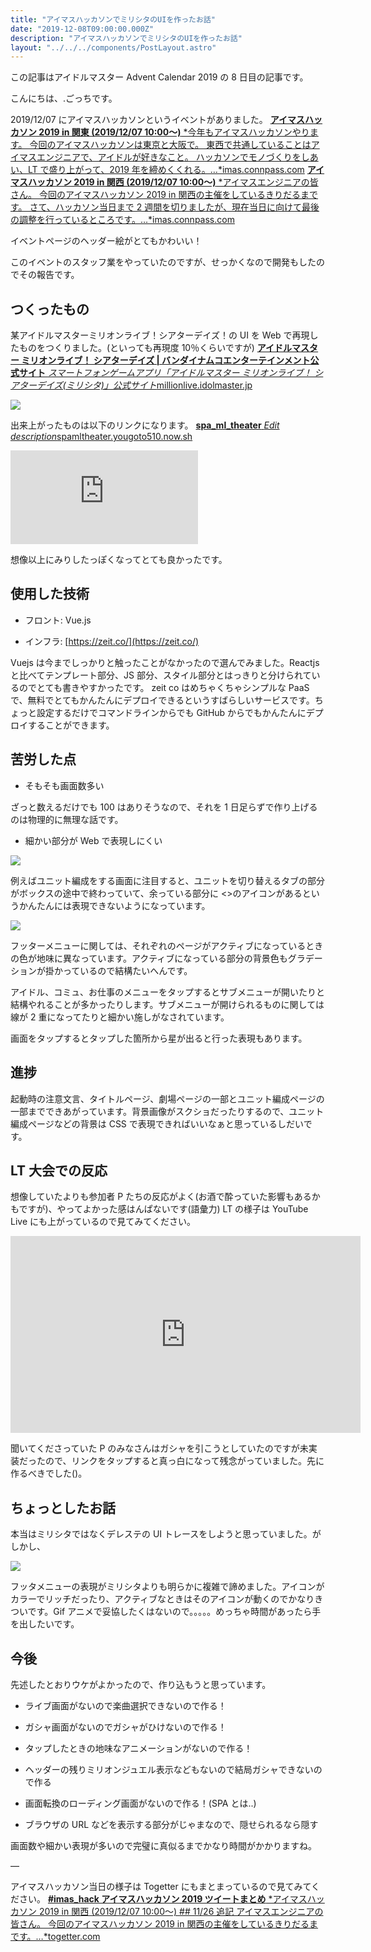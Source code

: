 ```yaml
---
title: "アイマスハッカソンでミリシタのUIを作ったお話"
date: "2019-12-08T09:00:00.000Z"
description: "アイマスハッカソンでミリシタのUIを作ったお話"
layout: "../../../components/PostLayout.astro"
---
```


この記事はアイドルマスター Advent Calendar 2019 の 8 日目の記事です。

こんにちは、.ごっちです。

2019/12/07 にアイマスハッカソンというイベントがありました。
[**アイマスハッカソン 2019 in 関東 (2019/12/07 10:00〜)**
*今年もアイマスハッカソンやります。 今回のアイマスハッカソンは東京と大阪で。 東西で共通していることはアイマスエンジニアで、アイドルが好きなこと。 ハッカソンでモノづくりをしあい、LT で盛り上がって、2019 年を締めくくれる。…*imas.connpass.com](https://imas.connpass.com/event/151789/)
[**アイマスハッカソン 2019 in 関西 (2019/12/07 10:00〜)**
*アイマスエンジニアの皆さん。 今回のアイマスハッカソン 2019 in 関西の主催をしているきりだるまです。 さて、ハッカソン当日まで 2 週間を切りましたが、現在当日に向けて最後の調整を行っているところです。…*imas.connpass.com](https://imas.connpass.com/event/154962/)

イベントページのヘッダー絵がとてもかわいい！

このイベントのスタッフ業をやっていたのですが、せっかくなので開発もしたのでその報告です。

## つくったもの

某アイドルマスターミリオンライブ！シアターデイズ！の UI を Web で再現したものをつくりました。(といっても再現度 10％くらいですが)
[**アイドルマスター ミリオンライブ！ シアターデイズ | バンダイナムコエンターテインメント公式サイト**
*スマートフォンゲームアプリ「アイドルマスター ミリオンライブ！ シアターデイズ(ミリシタ)」公式サイト*millionlive.idolmaster.jp](https://millionlive.idolmaster.jp/theaterdays/)

![](https://cdn-images-1.medium.com/max/5920/1*8z_2qYExhfZ4WkSywa_PqA.png)

出来上がったものは以下のリンクになります。
[**spa_ml_theater**
*Edit description*spamltheater.yougoto510.now.sh](https://spamltheater.yougoto510.now.sh/)

<iframe src="https://medium.com/media/5fdeb5dc5d2ac55991f983539cc2b638" frameborder=0></iframe>

想像以上にみりしたっぽくなってとても良かったです。

## 使用した技術

- フロント: Vue.js

- インフラ: [https://zeit.co/](https://zeit.co/)

Vuejs は今までしっかりと触ったことがなかったので選んでみました。Reactjs と比べてテンプレート部分、JS 部分、スタイル部分とはっきりと分けられているのでとても書きやすかったです。
zeit co はめちゃくちゃシンプルな PaaS で、無料でとてもかんたんにデプロイできるというすばらしいサービスです。ちょっと設定するだけでコマンドラインからでも GitHub からでもかんたんにデプロイすることができます。

## 苦労した点

- そもそも画面数多い

ざっと数えるだけでも 100 はありそうなので、それを 1 日足らずで作り上げるのは物理的に無理な話です。

- 細かい部分が Web で表現しにくい

![](https://cdn-images-1.medium.com/max/5920/1*5zUKoz4JcI7HscTU9z-gBw.png)

例えばユニット編成をする画面に注目すると、ユニットを切り替えるタブの部分がボックスの途中で終わっていて、余っている部分に <>のアイコンがあるというかんたんには表現できないようになっています。

![](https://cdn-images-1.medium.com/max/5920/1*_53X3fWkfPLVRjKiASyXmQ.png)

フッターメニューに関しては、それぞれのページがアクティブになっているときの色が地味に異なっています。アクティブになっている部分の背景色もグラデーションが掛かっているので結構たいへんです。

アイドル、コミュ、お仕事のメニューをタップするとサブメニューが開いたりと結構やれることが多かったりします。サブメニューが開けられるものに関しては線が 2 重になってたりと細かい施しがなされています。

画面をタップするとタップした箇所から星が出ると行った表現もあります。

## 進捗

起動時の注意文言、タイトルページ、劇場ページの一部とユニット編成ページの一部までできあがっています。背景画像がスクショだったりするので、ユニット編成ページなどの背景は CSS で表現できればいいなぁと思っているしだいです。

## LT 大会での反応

想像していたよりも参加者 P たちの反応がよく(お酒で酔っていた影響もあるかもですが)、やってよかった感はんぱないです(語彙力)
LT の様子は YouTube Live にも上がっているので見てみてください。

<center><iframe width="560" height="315" src="https://www.youtube.com/embed/SMEKvULOnvc" frameborder="0" allowfullscreen></iframe></center>

聞いてくださっていた P のみなさんはガシャを引こうとしていたのですが未実装だったので、リンクをタップすると真っ白になって残念がっていました。先に作るべきでした()。

## ちょっとしたお話

本当はミリシタではなくデレステの UI トレースをしようと思っていました。がしかし、

![](https://cdn-images-1.medium.com/max/5920/1*bK4ATWeT9Zs5gXhce7Ovkw.png)

フッタメニューの表現がミリシタよりも明らかに複雑で諦めました。アイコンがカラーでリッチだったり、アクティブなときはそのアイコンが動くのでかなりきついです。Gif アニメで妥協したくはないので。。。。。めっちゃ時間があったら手を出したいです。

## 今後

先述したとおりウケがよかったので、作り込もうと思っています。

- ライブ画面がないので楽曲選択できないので作る！

- ガシャ画面がないのでガシャがひけないので作る！

- タップしたときの地味なアニメーションがないので作る！

- ヘッダーの残りミリオンジュエル表示などもないので結局ガシャできないので作る

- 画面転換のローディング画面がないので作る！(SPA とは..)

- ブラウザの URL などを表示する部分がじゃまなので、隠せられるなら隠す

画面数や細かい表現が多いので完璧に真似るまでかなり時間がかかりますね。

—

アイマスハッカソン当日の様子は Togetter にもまとまっているので見てみてください。
[**#imas_hack アイマスハッカソン 2019 ツイートまとめ**
*アイマスハッカソン 2019 in 関西 (2019/12/07 10:00〜) ## 11/26 追記 アイマスエンジニアの皆さん。 今回のアイマスハッカソン 2019 in 関西の主催をしているきりだるまです。…*togetter.com](https://togetter.com/li/1440209)
